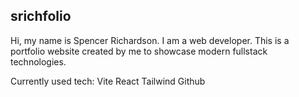 ## srichfolio

Hi, my name is Spencer Richardson. I am a web developer.
This is a portfolio website created by me to showcase modern fullstack technologies.

Currently used tech:
Vite
React
Tailwind
Github
